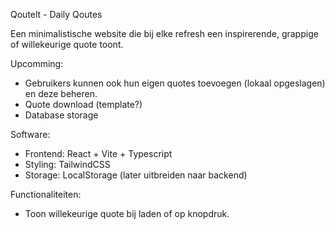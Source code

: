 Qoutelt - Daily Qoutes

Een minimalistische website die bij elke refresh een inspirerende, grappige of willekeurige quote toont. 

Upcomming:
- Gebruikers kunnen ook hun eigen quotes toevoegen (lokaal opgeslagen) en deze beheren.
- Quote download (template?)
- Database storage


Software:
- Frontend: React + Vite + Typescript
- Styling: TailwindCSS
- Storage: LocalStorage (later uitbreiden naar backend)

Functionaliteiten:
- Toon willekeurige quote bij laden of op knopdruk.

